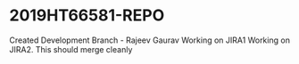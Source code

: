 # 2019HT66581-REPO
Created Development Branch - Rajeev Gaurav
Working on JIRA1
Working on JIRA2. This should merge cleanly

